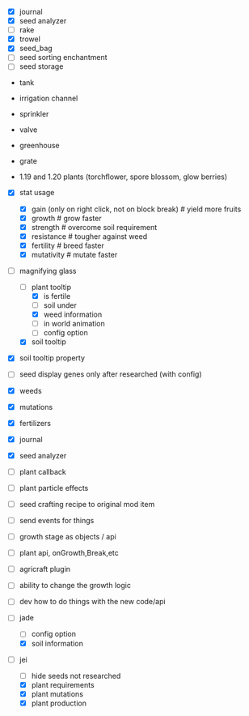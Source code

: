 -[x] journal
-[x] seed analyzer
-[ ] rake
-[x] trowel
-[x] seed_bag
-[ ] seed sorting enchantment
-[ ] seed storage

- tank
- irrigation channel
- sprinkler
- valve
- greenhouse
- grate

- 1.19 and 1.20 plants (torchflower, spore blossom, glow berries)

- [x] stat usage
  -[x] gain (only on right click, not on block break)  # yield more fruits
  -[x] growth  # grow faster
  -[x] strength  # overcome soil requirement
  -[x] resistance  # tougher against weed
  -[x] fertility  # breed faster
  -[x] mutativity  # mutate faster

- [ ] magnifying glass
  -[ ] plant tooltip
    -[x] is fertile
    -[ ] soil under
    -[x] weed information
    -[ ] in world animation
    -[ ] config option
  -[x] soil tooltip

- [x] soil tooltip property
- [ ] seed display genes only after researched (with config)
- [x] weeds
- [x] mutations
- [x] fertilizers
- [x] journal
- [x] seed analyzer
- [ ] plant callback
- [ ] plant particle effects

-[ ] seed crafting recipe to original mod item
-[ ] send events for things
-[ ] growth stage as objects / api
-[ ] plant api, onGrowth,Break,etc
-[ ] agricraft plugin
-[ ] ability to change the growth logic
-[ ] dev how to do things with the new code/api

-[ ] jade
  -[ ] config option
  -[x] soil information

-[ ] jei
  -[ ] hide seeds not researched
  -[x] plant requirements
  -[x] plant mutations
  -[x] plant production
